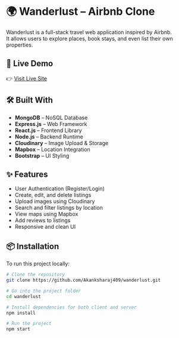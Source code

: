 # 🌍 Wanderlust – Airbnb Clone

Wanderlust is a full-stack travel web application inspired by Airbnb.  
It allows users to explore places, book stays, and even list their own properties.

## 🚀 Live Demo

👉 [Visit Live Site](https://wanderlust-nozi.onrender.com)

## 🛠️ Built With

- **MongoDB** – NoSQL Database
- **Express.js** – Web Framework
- **React.js** – Frontend Library
- **Node.js** – Backend Runtime
- **Cloudinary** – Image Upload & Storage
- **Mapbox** – Location Integration
- **Bootstrap** – UI Styling

## ✨ Features

- User Authentication (Register/Login)
- Create, edit, and delete listings
- Upload images using Cloudinary
- Search and filter listings by location
- View maps using Mapbox
- Add reviews to listings
- Responsive and clean UI

## 📦 Installation

To run this project locally:

```bash
# Clone the repository
git clone https://github.com/Akanksharaj409/wanderlust.git

# Go into the project folder
cd wanderlust

# Install dependencies for both client and server
npm install

# Run the project
npm start
